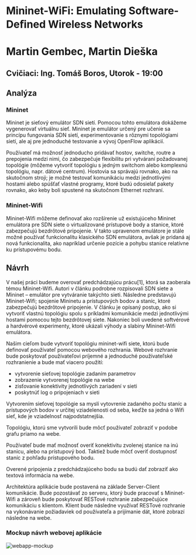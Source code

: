 ﻿# Mininet-WiFi: Emulating Software-Deﬁned Wireless Networks 

# Martin Gembec, Martin Dieška 
Cvičiaci: Ing. Tomáš Boros, Utorok - 19:00
------------------------------------------------------------------------

## Analýza
### Mininet
Mininet je sieťový emulátor SDN sietí. Pomocou tohto emulátora dokážeme vygenerovať virtuálnu sieť. Mininet je emulátor určený pre učenie sa princípu fungovania SDN sietí, experimentovanie s rôznymi topológiami sietí, ale aj pre jednoduché testovanie a vývoj OpenFlow aplikácií.

Používateľ má možnosť jednoducho pridávať hostov, switche, routre a prepojenia medzi nimi, čo zabezpečuje flexibilitu pri vytváraní požadovanej topológie (môžeme vytvoriť topológiu s jedným switchom alebo komplexnú topológiu, napr. dátové centrum). Hostovia sa správajú rovnako, ako na skutočnom stroji; je možné testovať komunikáciu medzi jednotlivými hostami alebo spúšťať vlastné programy, ktoré budú odosielať pakety rovnako, ako keby boli spustené na skutočnom Ethernet rozhraní.

### Mininet-Wifi
Mininet-Wifi môžeme definovať ako rozšírenie už existujúceho Mininet emulátora pre SDN siete o virtualizované prístupové body a stanice, ktoré zabezpečujú bezdrôtové pripojenie. V takto upravenom emulátore je stále možné používať funkcionalitu klasického SDN emulátora, avšak je pridaná aj nová funkcionalita, ako napríklad určenie pozície a pohybu stanice relatívne ku prístupovému bodu.


## Návrh
V našej práci budeme overovať predchádzajúcu prácu[1], ktorá sa zaoberala témou Mininet-Wifi. Autori v článku podrobne rozpisovali SDN siete a Mininet – emulátor pre vytváranie takýchto sieti. Následne predstavujú Mininet-Wifi; spojenie Mininetu a prístupových bodov a staníc, ktoré zabezpečujú bezdrôtové pripojenie. V článku je opísaný postup, ako si vytvoriť vlastnú topológiu spolu s príkladmi komunikácie medzi jednotlivými hostami pomocou tejto bezdrôtovej siete. Nakoniec boli uvedené softvérové a hardvérové experimenty, ktoré ukázali výhody a slabiny Mininet-Wifi emulátora.

Našim cieľom bude vytvoriť topológiu mininet-wifi siete, ktorú bude definovať používateľ pomocou webového rozhrania. Webové rozhranie bude poskytovať používateľovi príjemné a jednoduché používateľské rozhranienie a bude mať viacero použití: 

 - vytvorenie sieťovej topológie zadaním parametrov
 - zobrazenie vytvorenej topológie na webe
 - zisťovanie konektivity jednotlivých zariadení v sieti
 - poskytnúť log o pripojeniach v sieti

Vytvorením sieťovej topológie sa myslí vytovrenie zadaného počtu staníc a prístupových bodov v určitej vziadelenosti od seba, keďže sa jedná o Wifi sieť, kde je vziadelnosť najpodstatnejšia.
  
  Topológiu, ktorú sme vytvorili bude môcť používateľ zobraziť v podobe grafu priamo na webe.
  
  Používateľ bude mať možnosť overiť konektivitu zvolenej stanice na inú stanicu, alebo na prístupový bod. Taktiež bude môcť overiť dostupnosť staníc z pohľadu prístupového bodu.
  
  Overené pripojenia z predchádzajúceho bodu sa budú dať zobraziť ako textová informácia na webe.
  
  Architektúra aplikácie bude postavená na základe Server-Client komunikácie. Bude pozostávať zo serveru, ktorý bude pracovať s Mininet-Wifi a zároveň bude poskytovať RESTové rozhranie zabezpečujúce komunikáciu s klientom. Klient bude následne využívať RESTové rozhranie na vykonávanie požiadaviek od používateľa a prijímanie dát, ktoré zobrazí následne na webe.

### Mockup návrh webovej aplikácie
![webapp-mockup](https://user-images.githubusercontent.com/18384192/31973089-6ef84910-b924-11e7-94be-b40f5516d06c.PNG)
   
  


